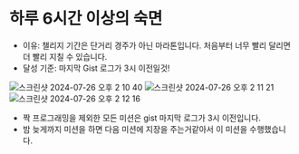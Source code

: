 # 하루 6시간 이상의 숙면
* 이유: 챌리지 기간은 단거리 경주가 아닌 마라톤입니다. 처음부터 너무 빨리 달리면 더 빨리 지칠 수 있습니다.
* 달성 기준: 마지막 Gist 로그가 3시 이전일것!

![스크린샷 2024-07-26 오후 2 10 40](https://github.com/user-attachments/assets/5f4e012e-6427-40da-b466-038bb654b2e4)
![스크린샷 2024-07-26 오후 2 11 21](https://github.com/user-attachments/assets/48a9d63c-a9bc-405f-87f2-2f9858cb34ea)
![스크린샷 2024-07-26 오후 2 12 16](https://github.com/user-attachments/assets/8a1aebd0-b34b-41db-b6b5-c3ce971a0756)
* 짝 프로그래밍을 제외한 모든 미션은 gist 마지막 로그가 3시 이전입니다.
* 밤 늦게까지 미션을 하면 다음 미션에 지장을 주는거같아서 이 미션을 수행했습니다. 
  
